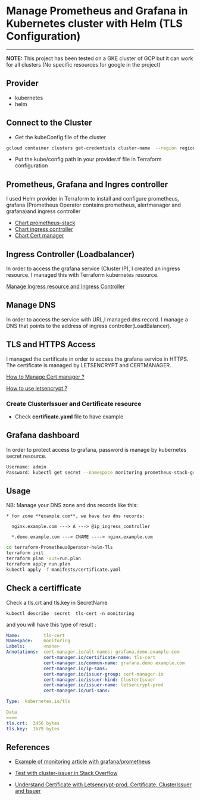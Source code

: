 # Manage Prometheus and Grafana in Kubernetes cluster with Helm (TLS Configuration)
___________________________________________________________________________________

**NOTE:** This project has been tested on a GKE cluster of GCP but it can work for all clusters (No specific resources for google in the project)

## Provider
* kubernetes 
* helm

## Connect to the Cluster
* Get the kubeConfig file of the cluster
```bash
gcloud container clusters get-credentials cluster-name  --region region-name --zone zone-name --project project-name
```
* Put the kube/config path in your provider.tf file in Terraform configuration

## Prometheus, Grafana and Ingres controller
I used Helm provider in Terraform to install and configure prometheus, grafana (Prometheus Operator contains prometheus, alertmanager and grafana)and ingress controller

* [Chart prometheus-stack](https://github.com/prometheus-community/helm-charts/tree/main/charts/kube-prometheus-stack)
* [Chart ingress controller](https://github.com/kubernetes/ingress-nginx/tree/master/charts/ingress-nginx)
* [Chart Cert manager](https://github.com/jetstack/cert-manager/tree/master/deploy/charts/cert-manager)

## Ingress Controller (Loadbalancer)
In order to access the grafana service (Cluster IP), I created an ingress resource.
I managed this with Terraform kubernetes resource.

[Manage Ingress resource and Ingress Controller](https://cloud.google.com/community/tutorials/nginx-ingress-gke)

## Manage DNS
In order to access the service with URL,I managed dns record.
I manage a DNS that points to the address of ingress controller(LoadBalancer).

## TLS and HTTPS Access
I managed the certificate in order to access the grafana service in HTTPS.
The certificate is managed by LETSENCRYPT and CERTMANAGER.

[How to Manage Cert manager ?](https://cert-manager.io/docs/installation/kubernetes/)

[How to use letsencrypt ?](https://github.com/jetstack/cert-manager)

### Create ClusterIssuer and Certificate resource

* Check **certificate.yaml** file to have example

## Grafana dashboard

In order to protect access to grafana, password is manage by kubernetes secret resource.

```bash
Username: admin
Password: kubectl get secret --namespace monitoring prometheus-stack-grafana -o jsonpath="{.data.admin-password}" | base64 --decode ; echo
```

## Usage

NB: Manage your DNS zone and dns records like this:

    * for zone **example.com**, we have two dns records:

      nginx.example.com ---> A ---> @ip_ingress_controller

      *.demo.example.com ---> CNAME ----> nginx.example.com

```bash
cd terraform-PrometheusOperator-helm-Tls
terraform init
terraform plan -out=run.plan
terraform apply run.plan
kubectl apply -f manifests/certificate.yaml
```
## Check a certifficate
Check a tls.crt and tls.key in SecretName
```
kubectl describe  secret  tls-cert -n monitoring
```
and you will have this type of result :

```yaml
Name:         tls-cert
Namespace:    monitoring
Labels:       <none>
Annotations:  cert-manager.io/alt-names: grafana.demo.example.com
              cert-manager.io/certificate-name: tls-cert
              cert-manager.io/common-name: grafana.demo.example.com
              cert-manager.io/ip-sans: 
              cert-manager.io/issuer-group: cert-manager.io
              cert-manager.io/issuer-kind: ClusterIssuer
              cert-manager.io/issuer-name: letsencrypt-prod
              cert-manager.io/uri-sans: 

Type:  kubernetes.io/tls

Data
====
tls.crt:  3456 bytes
tls.key:  1679 bytes
```
## References
* [Example of monitoring article with grafana/prometheus](https://medium.com/swlh/free-ssl-certs-with-lets-encrypt-for-grafana-prometheus-operator-helm-charts-b3b629e84ba1)

* [Test with cluster-issuer in Stack Overflow](https://stackoverflow.com/questions/58423312/how-do-i-test-a-clusterissuer-solver/58436097?noredirect=1#comment103215785_58436097)

* [Understand Certificate with Letsencrypt-prod, Certificate, ClusterIssuer and Issuer](https://docs.cert-manager.io/en/release-0.11/reference/certificates.html)
